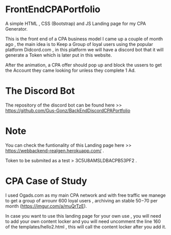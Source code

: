 # FrontEndCPAPortfolio

A simple HTML , CSS (Bootstrap) and JS Landing page for my CPA Generator. 

This is the front end of a CPA business model I came up a couple of month ago , the main idea is to Keep a Group of loyal users using the popular platform Didcord.com , in this platform we will have a discord bot that it will generate a Token which is later put  in this website.

After the animation, a CPA offer should pop up and block the ussers to get the Account they came looking for unless they complete 1 Ad.

# The Discord Bot

The repository of the discord bot can be found here >> https://github.com/Gus-Gonz/BackEndDiscordCPAPortfolio 

# Note 

You can check the funtionality of this Landing page here >> https://webbackend-realgen.herokuapp.com/ .

Token to be submited as a test > 3C5U8AMSLDBACPB53PF2 .

# CPA Case of Study 

I used Ogads.com as my main CPA network and with free traffic we manege to get a group of arrounr 600 loyal users , archiving an stable $50-$70 per month (https://imgur.com/a/muQrTzE).

In case you want to use this landing page for your own use , you will need to add your own content locker and you will need uncomment the line 160 of the templates/hello2.html , this will call the content locker after you add it. 


